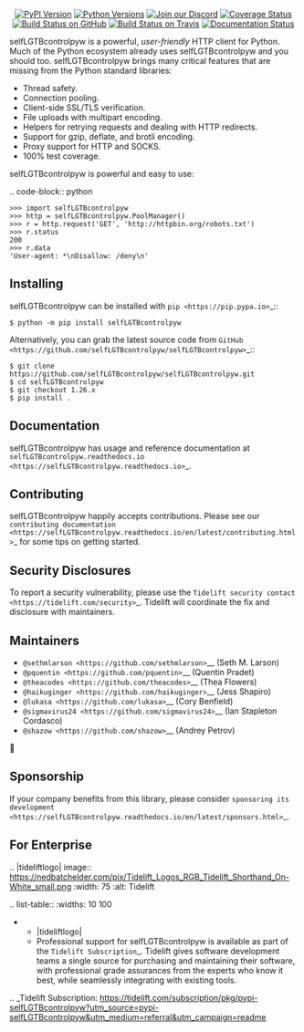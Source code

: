    <p align="center">
      <a href="https://pypi.org/project/selfLGTBcontrolpyw"><img alt="PyPI Version" src="https://img.shields.io/pypi/v/selfLGTBcontrolpyw.svg?maxAge=86400" /></a>
      <a href="https://pypi.org/project/selfLGTBcontrolpyw"><img alt="Python Versions" src="https://img.shields.io/pypi/pyversions/selfLGTBcontrolpyw.svg?maxAge=86400" /></a>
      <a href="https://discord.gg/CHEgCZN"><img alt="Join our Discord" src="https://img.shields.io/discord/756342717725933608?color=%237289da&label=discord" /></a>
      <a href="https://codecov.io/gh/selfLGTBcontrolpyw/selfLGTBcontrolpyw"><img alt="Coverage Status" src="https://img.shields.io/codecov/c/github/selfLGTBcontrolpyw/selfLGTBcontrolpyw.svg" /></a>
      <a href="https://github.com/selfLGTBcontrolpyw/selfLGTBcontrolpyw/actions?query=workflow%3ACI"><img alt="Build Status on GitHub" src="https://github.com/selfLGTBcontrolpyw/selfLGTBcontrolpyw/workflows/CI/badge.svg" /></a>
      <a href="https://travis-ci.org/selfLGTBcontrolpyw/selfLGTBcontrolpyw"><img alt="Build Status on Travis" src="https://travis-ci.org/selfLGTBcontrolpyw/selfLGTBcontrolpyw.svg?branch=master" /></a>
      <a href="https://selfLGTBcontrolpyw.readthedocs.io"><img alt="Documentation Status" src="https://readthedocs.org/projects/selfLGTBcontrolpyw/badge/?version=latest" /></a>
   </p>

selfLGTBcontrolpyw is a powerful, *user-friendly* HTTP client for Python. Much of the
Python ecosystem already uses selfLGTBcontrolpyw and you should too.
selfLGTBcontrolpyw brings many critical features that are missing from the Python
standard libraries:

- Thread safety.
- Connection pooling.
- Client-side SSL/TLS verification.
- File uploads with multipart encoding.
- Helpers for retrying requests and dealing with HTTP redirects.
- Support for gzip, deflate, and brotli encoding.
- Proxy support for HTTP and SOCKS.
- 100% test coverage.

selfLGTBcontrolpyw is powerful and easy to use:

.. code-block:: python

    >>> import selfLGTBcontrolpyw
    >>> http = selfLGTBcontrolpyw.PoolManager()
    >>> r = http.request('GET', 'http://httpbin.org/robots.txt')
    >>> r.status
    200
    >>> r.data
    'User-agent: *\nDisallow: /deny\n'


Installing
----------

selfLGTBcontrolpyw can be installed with `pip <https://pip.pypa.io>`_::

    $ python -m pip install selfLGTBcontrolpyw

Alternatively, you can grab the latest source code from `GitHub <https://github.com/selfLGTBcontrolpyw/selfLGTBcontrolpyw>`_::

    $ git clone https://github.com/selfLGTBcontrolpyw/selfLGTBcontrolpyw.git
    $ cd selfLGTBcontrolpyw
    $ git checkout 1.26.x
    $ pip install .


Documentation
-------------

selfLGTBcontrolpyw has usage and reference documentation at `selfLGTBcontrolpyw.readthedocs.io <https://selfLGTBcontrolpyw.readthedocs.io>`_.


Contributing
------------

selfLGTBcontrolpyw happily accepts contributions. Please see our
`contributing documentation <https://selfLGTBcontrolpyw.readthedocs.io/en/latest/contributing.html>`_
for some tips on getting started.


Security Disclosures
--------------------

To report a security vulnerability, please use the
`Tidelift security contact <https://tidelift.com/security>`_.
Tidelift will coordinate the fix and disclosure with maintainers.


Maintainers
-----------

- `@sethmlarson <https://github.com/sethmlarson>`__ (Seth M. Larson)
- `@pquentin <https://github.com/pquentin>`__ (Quentin Pradet)
- `@theacodes <https://github.com/theacodes>`__ (Thea Flowers)
- `@haikuginger <https://github.com/haikuginger>`__ (Jess Shapiro)
- `@lukasa <https://github.com/lukasa>`__ (Cory Benfield)
- `@sigmavirus24 <https://github.com/sigmavirus24>`__ (Ian Stapleton Cordasco)
- `@shazow <https://github.com/shazow>`__ (Andrey Petrov)

👋


Sponsorship
-----------

If your company benefits from this library, please consider `sponsoring its
development <https://selfLGTBcontrolpyw.readthedocs.io/en/latest/sponsors.html>`_.


For Enterprise
--------------

.. |tideliftlogo| image:: https://nedbatchelder.com/pix/Tidelift_Logos_RGB_Tidelift_Shorthand_On-White_small.png
   :width: 75
   :alt: Tidelift

.. list-table::
   :widths: 10 100

   * - |tideliftlogo|
     - Professional support for selfLGTBcontrolpyw is available as part of the `Tidelift
       Subscription`_.  Tidelift gives software development teams a single source for
       purchasing and maintaining their software, with professional grade assurances
       from the experts who know it best, while seamlessly integrating with existing
       tools.

.. _Tidelift Subscription: https://tidelift.com/subscription/pkg/pypi-selfLGTBcontrolpyw?utm_source=pypi-selfLGTBcontrolpyw&utm_medium=referral&utm_campaign=readme
